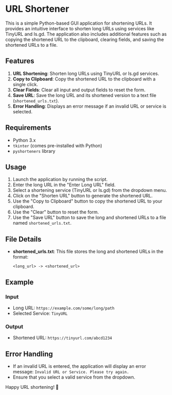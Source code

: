 # URL Shortener

This is a simple Python-based GUI application for shortening URLs. It provides an intuitive interface to shorten long URLs using services like TinyURL and Is.gd. The application also includes additional features such as copying the shortened URL to the clipboard, clearing fields, and saving the shortened URLs to a file.

## Features

1. **URL Shortening**: Shorten long URLs using TinyURL or Is.gd services.
2. **Copy to Clipboard**: Copy the shortened URL to the clipboard with a single click.
3. **Clear Fields**: Clear all input and output fields to reset the form.
4. **Save URL**: Save the long URL and its shortened version to a text file (`shortened_urls.txt`).
5. **Error Handling**: Displays an error message if an invalid URL or service is selected.

## Requirements

- Python 3.x
- `tkinter` (comes pre-installed with Python)
- `pyshorteners` library

## Usage

1. Launch the application by running the script.
2. Enter the long URL in the "Enter Long URL" field.
3. Select a shortening service (TinyURL or Is.gd) from the dropdown menu.
4. Click on the "Shorten URL" button to generate the shortened URL.
5. Use the "Copy to Clipboard" button to copy the shortened URL to your clipboard.
6. Use the "Clear" button to reset the form.
7. Use the "Save URL" button to save the long and shortened URLs to a file named `shortened_urls.txt`.

## File Details

- **shortened_urls.txt**: This file stores the long and shortened URLs in the format:
  ```
  <long_url> -> <shortened_url>
  ```

## Example

### Input
- Long URL: `https://example.com/some/long/path`
- Selected Service: `TinyURL`

### Output
- Shortened URL: `https://tinyurl.com/abcd1234`

## Error Handling

- If an invalid URL is entered, the application will display an error message: `Invalid URL or Service. Please try again.`
- Ensure that you select a valid service from the dropdown.

Happy URL shortening! 🎉
